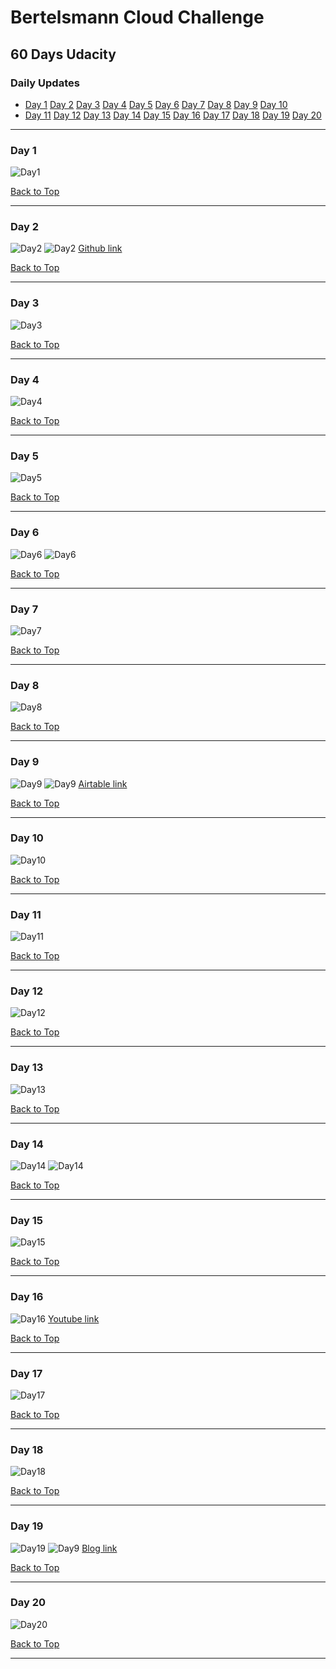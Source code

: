 # Bertelsmann Cloud Challenge

## 60 Days Udacity

<a id='top'></a>
### Daily Updates

- [Day 1](#day1) [Day 2](#day2) [Day 3](#day3) [Day 4](#day4) [Day 5](#day5) [Day 6](#day6) [Day 7](#day7) [Day 8](#day8) [Day 9](#day9) [Day 10](#day10) 
- [Day 11](#day11) [Day 12](#day12) [Day 13](#day13) [Day 14](#day14) [Day 15](#day15) [Day 16](#day16) [Day 17](#day17) [Day 18](#day18) [Day 19](#day19) [Day 20](#day20)


***
### Day 1
<a id='day1'></a>
![Day1](day1.JPG)

[Back to Top](#top)

*** 
### Day 2
<a id='day2'></a>
![Day2](day2.JPG)
![Day2](day2b.JPG)
[Github link](https://github.com/ahmedhasandrlnd/dog_breed_classifier_capstone)

[Back to Top](#top)

***
### Day 3
<a id='day3'></a>
![Day3](day3.JPG)

[Back to Top](#top)

***
### Day 4
<a id='day4'></a>
![Day4](day4.JPG)

[Back to Top](#top)

***
### Day 5
<a id='day5'></a>
![Day5](day5.JPG)

[Back to Top](#top)

***
### Day 6
<a id='day6'></a>
![Day6](day6.JPG)
![Day6](day6b.JPG)

[Back to Top](#top)

***
### Day 7
<a id='day7'></a>
![Day7](day7.JPG)

[Back to Top](#top)

***
### Day 8
<a id='day8'></a>
![Day8](day8.JPG)

[Back to Top](#top)

***
### Day 9
<a id='day9'></a>
![Day9](day9.JPG)
![Day9](day9b.JPG)
[Airtable link](https://airtable.com/shradzeT431S2P1LC/tbl37bRXN1z6X25IZ/viw4cse1F0hi5r4p5?blocks=hide)

[Back to Top](#top)

***
### Day 10
<a id='day10'></a>
![Day10](day10.JPG)

[Back to Top](#top)

***
### Day 11
<a id='day11'></a>
![Day11](day11.JPG)

[Back to Top](#top)

*** 
### Day 12
<a id='day12'></a>
![Day12](day12.JPG)

[Back to Top](#top)

***
### Day 13
<a id='day13'></a>
![Day13](day13.JPG)

[Back to Top](#top)

***
### Day 14
<a id='day14'></a>
![Day14](day14.JPG)
![Day14](day14b.JPG)

[Back to Top](#top)

***
### Day 15
<a id='day15'></a>
![Day15](day15.JPG)

[Back to Top](#top)

***
### Day 16
<a id='day16'></a>
![Day16](day16.JPG)
[Youtube link](https://www.youtube.com/watch?v=-hFAWk6hyZA)


[Back to Top](#top)

***
### Day 17
<a id='day17'></a>
![Day17](day17.JPG)

[Back to Top](#top)

***
### Day 18
<a id='day18'></a>
![Day18](day18.JPG)

[Back to Top](#top)

***
### Day 19
<a id='day19'></a>
![Day19](day19.JPG)
![Day9](day19b.JPG)
[Blog link](https://medium.com/@hasan.ahmedmonjurul/getting-started-with-git-in-bertelsmann-tech-scholarship-b5d4b349ac6)

[Back to Top](#top)

***
### Day 20
<a id='day20'></a>
![Day20](day20.JPG)

[Back to Top](#top)

***

